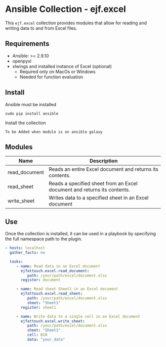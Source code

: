 # Ansible Collection - ejf.excel

This ```ejf.excel``` collection provides modules that allow for reading and writing data to and from Excel files.

## Requirements
- Ansible: >= 2.9.10
- openpyxl
- xlwings and installed instance of Excel (optional)
   - Required only on MacOs or Windows
   - Needed for function evaluation

## Install
Ansible must be installed
```shell
sudo pip install ansible
```
Install the collection
```
To be Added when module is on ansible galaxy
```

## Modules

| Name          | Description                                                              |
|---------------|--------------------------------------------------------------------------|
| read_document | Reads an entire Excel document and returns its contents.<br/>            |
| read_sheet    | Reads a specified sheet from an Excel document and returns its contents. |
| write_sheet   | Writes data to a specified sheet in an Excel document                    |

## Use
Once the collection is installed, it can be used in a playbook by specifying the full namespace path to the plugin.
```yaml
- hosts: localhost
  gather_facts: no

  tasks:
     - name: Read data in an Excel document
       ejfattouch.excel.read_document:
          path: /your/path/excel/document.xlsx
       register: document

     - name: Read sheet Sheet1 in an Excel document
       ejfattouch.excel.read_sheet:
          path: /your/path/excel/document.xlsx
          sheet: "Sheet1"
       register: sheet1

     - name: Write data to a single cell in an Excel document
       ejfattouch.excel.write_sheet:
          path: /your/path/excel/document.xlsx
          sheet: "Sheet1"
          cell: B10
          data: "your_data"
```